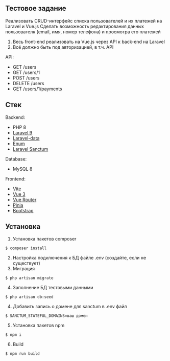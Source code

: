 ## Тестовое задание

Реализовать CRUD-интерфейс списка пользователей и их платежей на Laravel и Vue.js
Сделать возможность редактирования данных пользователя (email, имя, номер телефона) и просмотра его платежей
1. Весь front-end реализовать на Vue.js через API к back-end на Laravel
2. Всё должно быть под авторизацией, в т.ч. API
   
API:
- GET /users
- GET /users/1
- POST /users
- DELETE /users
- GET /users/1/payments

## Стек

Backend:
- PHP 8
- [Laravel 9](https://laravel.com/)
- [Laravel-data](https://spatie.be/docs/laravel-data/v3/introduction)
- [Enum](https://spatie.be/docs/enum/v3/introduction)
- [Laravel Sanctum](https://laravel.com/docs/9.x/sanctum)
  
Database:
- MySQL 8
  
Frontend:
- [Vite](https://vitejs.dev/)
- [Vue 3](https://vuejs.org/)
- [Vue Router](https://router.vuejs.org/)
- [Pinia](https://pinia.vuejs.org/)
- [Bootstrap](https://getbootstrap.com/)


## Установка
1. Установка пакетов composer
```
$ composer install
```
2. Настройка подключения к БД файле .env (создайте, если не существует)
3. Миграция 
```
$ php artisan migrate
```
4. Заполнение БД тестовыми данными
```
$ php artisan db:seed
```
4. Добавить запись о домене для sanctum в .env файл
```
$ SANCTUM_STATEFUL_DOMAINS=ваш домен
```
5. Установка пакетов npm
```
$ npm i
```
6. Build
```
$ npm run build
```
